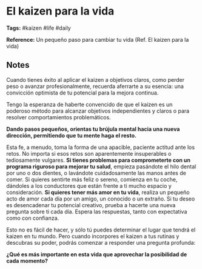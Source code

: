 # El kaizen para la vida

**Tags:** #kaizen #life #daily

**Reference:** Un pequeño paso para cambiar tu vida (Ref. El kaizen para la vida)

## Notes

Cuando tienes éxito al aplicar el kaizen a objetivos claros, como perder peso o avanzar profesionalmente, recuerda aferrarte a su esencia: una convicción optimista de tu potencial para la mejora continua.

Tengo la esperanza de haberte convencido de que el kaizen es un poderoso método para alcanzar objetivos independientes y claros o para resolver comportamientos problemáticos.

**Dando pasos pequeños, orientas tu brújula mental hacia una nueva dirección, permitiendo que tu mente haga el resto.**

Esta fe, a menudo, toma la forma de una apacible, paciente actitud ante los retos. No importa si esos retos son aparentemente insuperables o tediosamente vulgares. **Si tienes problemas para comprometerte con un programa riguroso para mejorar tu salud**, empieza pasándote el hilo dental por uno o dos dientes, o lavándote cuidadosamente las manos antes de comer. Si quieres sentirte más feliz o sereno, comienza en tu coche, dándoles a los conductores que están frente a ti mucho espacio y consideración. **Si quieres tener más amor en tu vida**, realiza un pequeño acto de amor cada día por un amigo, un conocido o un extraño. Si tu deseo es desencadenar tu potencial creativo, prueba a hacerte una nueva pregunta sobre ti cada día. Espera las respuestas, tanto con expectativa como con confianza.

Esto no es fácil de hacer, y sólo tú puedes determinar el lugar que tendrá el kaizen en tu mundo. Pero cuando incorpores el kaizen a tus rutinas y descubras su poder, podrás comenzar a responder una pregunta profunda:

**¿Qué es más importante en esta vida que aprovechar la posibilidad de cada momento?**